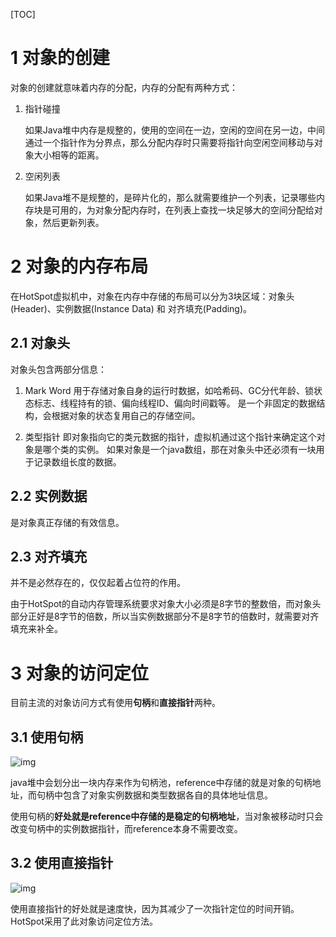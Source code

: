 [TOC]



# 1 对象的创建

对象的创建就意味着内存的分配，内存的分配有两种方式：

1. 指针碰撞

   如果Java堆中内存是规整的，使用的空间在一边，空闲的空间在另一边，中间通过一个指针作为分界点，那么分配内存时只需要将指针向空闲空间移动与对象大小相等的距离。

2. 空闲列表

   如果Java堆不是规整的，是碎片化的，那么就需要维护一个列表，记录哪些内存块是可用的，为对象分配内存时，在列表上查找一块足够大的空间分配给对象，然后更新列表。



# 2 对象的内存布局

在HotSpot虚拟机中，对象在内存中存储的布局可以分为3块区域：对象头(Header)、实例数据(Instance Data) 和 对齐填充(Padding)。



## 2.1 对象头

对象头包含两部分信息：

1. Mark Word
   用于存储对象自身的运行时数据，如哈希码、GC分代年龄、锁状态标志、线程持有的锁、偏向线程ID、偏向时间戳等。
   是一个非固定的数据结构，会根据对象的状态复用自己的存储空间。

2. 类型指针
   即对象指向它的类元数据的指针，虚拟机通过这个指针来确定这个对象是哪个类的实例。
   如果对象是一个java数组，那在对象头中还必须有一块用于记录数组长度的数据。



## 2.2 实例数据

是对象真正存储的有效信息。



## 2.3 对齐填充

并不是必然存在的，仅仅起着占位符的作用。

由于HotSpot的自动内存管理系统要求对象大小必须是8字节的整数倍，而对象头部分正好是8字节的倍数，所以当实例数据部分不是8字节的倍数时，就需要对齐填充来补全。



# 3 对象的访问定位

目前主流的对象访问方式有使用**句柄**和**直接指针**两种。



## 3.1 使用句柄 

![img](/img/java/jvm/5.1.png)

java堆中会划分出一块内存来作为句柄池，reference中存储的就是对象的句柄地址，而句柄中包含了对象实例数据和类型数据各自的具体地址信息。

使用句柄的**好处就是reference中存储的是稳定的句柄地址**，当对象被移动时只会改变句柄中的实例数据指针，而reference本身不需要改变。



## 3.2 使用直接指针 

![img](/img/java/jvm/5.2.png)

使用直接指针的好处就是速度快，因为其减少了一次指针定位的时间开销。HotSpot采用了此对象访问定位方法。